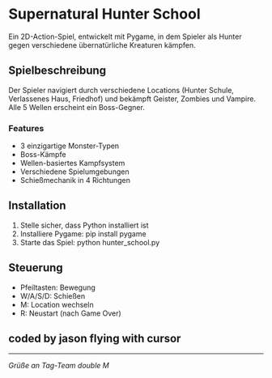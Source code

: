 # Supernatural Hunter School

Ein 2D-Action-Spiel, entwickelt mit Pygame, in dem Spieler als Hunter gegen verschiedene übernatürliche Kreaturen kämpfen.

## Spielbeschreibung

Der Spieler navigiert durch verschiedene Locations (Hunter Schule, Verlassenes Haus, Friedhof) und bekämpft Geister, Zombies und Vampire. Alle 5 Wellen erscheint ein Boss-Gegner.

### Features
- 3 einzigartige Monster-Typen
- Boss-Kämpfe
- Wellen-basiertes Kampfsystem
- Verschiedene Spielumgebungen
- Schießmechanik in 4 Richtungen

## Installation

1. Stelle sicher, dass Python installiert ist
2. Installiere Pygame:
    pip install pygame
3. Starte das Spiel:
    python hunter_school.py

## Steuerung
- Pfeiltasten: Bewegung
- W/A/S/D: Schießen
- M: Location wechseln
- R: Neustart (nach Game Over)

## coded by jason flying with cursor

---
*Grüße an Tag-Team double M*